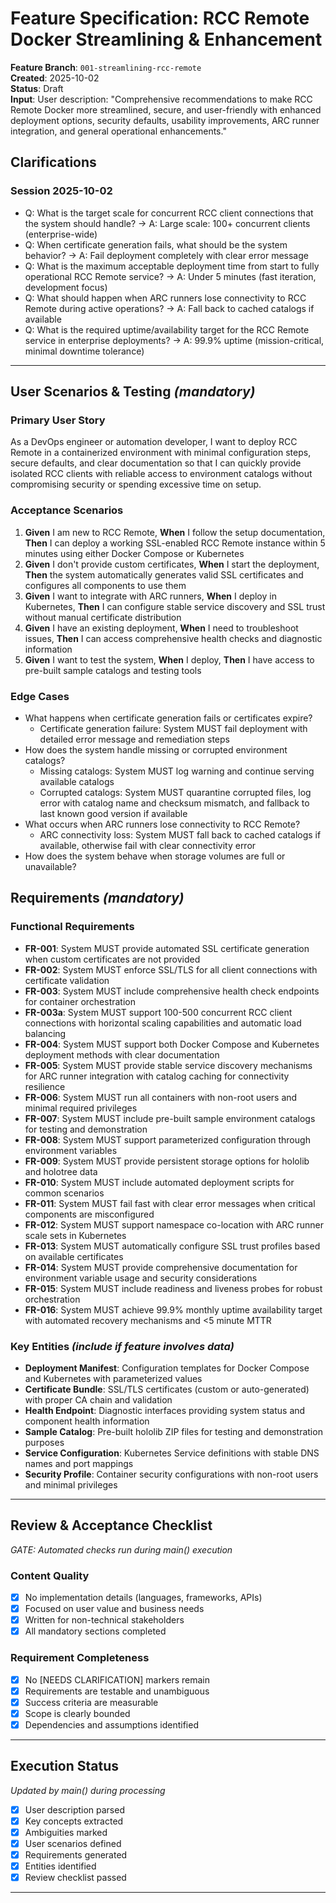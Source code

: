 # Feature Specification: RCC Remote Docker Streamlining & Enhancement

**Feature Branch**: `001-streamlining-rcc-remote`  
**Created**: 2025-10-02  
**Status**: Draft  
**Input**: User description: "Comprehensive recommendations to make RCC Remote Docker more streamlined, secure, and user-friendly with enhanced deployment options, security defaults, usability improvements, ARC runner integration, and general operational enhancements."

## Clarifications

### Session 2025-10-02
- Q: What is the target scale for concurrent RCC client connections that the system should handle? → A: Large scale: 100+ concurrent clients (enterprise-wide)
- Q: When certificate generation fails, what should be the system behavior? → A: Fail deployment completely with clear error message
- Q: What is the maximum acceptable deployment time from start to fully operational RCC Remote service? → A: Under 5 minutes (fast iteration, development focus)
- Q: What should happen when ARC runners lose connectivity to RCC Remote during active operations? → A: Fall back to cached catalogs if available
- Q: What is the required uptime/availability target for the RCC Remote service in enterprise deployments? → A: 99.9% uptime (mission-critical, minimal downtime tolerance)

---

## User Scenarios & Testing *(mandatory)*

### Primary User Story
As a DevOps engineer or automation developer, I want to deploy RCC Remote in a containerized environment with minimal configuration steps, secure defaults, and clear documentation so that I can quickly provide isolated RCC clients with reliable access to environment catalogs without compromising security or spending excessive time on setup.

### Acceptance Scenarios
1. **Given** I am new to RCC Remote, **When** I follow the setup documentation, **Then** I can deploy a working SSL-enabled RCC Remote instance within 5 minutes using either Docker Compose or Kubernetes
2. **Given** I don't provide custom certificates, **When** I start the deployment, **Then** the system automatically generates valid SSL certificates and configures all components to use them
3. **Given** I want to integrate with ARC runners, **When** I deploy in Kubernetes, **Then** I can configure stable service discovery and SSL trust without manual certificate distribution
4. **Given** I have an existing deployment, **When** I need to troubleshoot issues, **Then** I can access comprehensive health checks and diagnostic information
5. **Given** I want to test the system, **When** I deploy, **Then** I have access to pre-built sample catalogs and testing tools

### Edge Cases
- What happens when certificate generation fails or certificates expire?
  - Certificate generation failure: System MUST fail deployment with detailed error message and remediation steps
- How does the system handle missing or corrupted environment catalogs?
  - Missing catalogs: System MUST log warning and continue serving available catalogs
  - Corrupted catalogs: System MUST quarantine corrupted files, log error with catalog name and checksum mismatch, and fallback to last known good version if available
- What occurs when ARC runners lose connectivity to RCC Remote?
  - ARC connectivity loss: System MUST fall back to cached catalogs if available, otherwise fail with clear connectivity error
- How does the system behave when storage volumes are full or unavailable?

## Requirements *(mandatory)*

### Functional Requirements
- **FR-001**: System MUST provide automated SSL certificate generation when custom certificates are not provided
- **FR-002**: System MUST enforce SSL/TLS for all client connections with certificate validation
- **FR-003**: System MUST include comprehensive health check endpoints for container orchestration
- **FR-003a**: System MUST support 100-500 concurrent RCC client connections with horizontal scaling capabilities and automatic load balancing
- **FR-004**: System MUST support both Docker Compose and Kubernetes deployment methods with clear documentation
- **FR-005**: System MUST provide stable service discovery mechanisms for ARC runner integration with catalog caching for connectivity resilience
- **FR-006**: System MUST run all containers with non-root users and minimal required privileges
- **FR-007**: System MUST include pre-built sample environment catalogs for testing and demonstration
- **FR-008**: System MUST support parameterized configuration through environment variables
- **FR-009**: System MUST provide persistent storage options for hololib and holotree data
- **FR-010**: System MUST include automated deployment scripts for common scenarios
- **FR-011**: System MUST fail fast with clear error messages when critical components are misconfigured
- **FR-012**: System MUST support namespace co-location with ARC runner scale sets in Kubernetes
- **FR-013**: System MUST automatically configure SSL trust profiles based on available certificates
- **FR-014**: System MUST provide comprehensive documentation for environment variable usage and security considerations
- **FR-015**: System MUST include readiness and liveness probes for robust orchestration
- **FR-016**: System MUST achieve 99.9% monthly uptime availability target with automated recovery mechanisms and <5 minute MTTR

### Key Entities *(include if feature involves data)*
- **Deployment Manifest**: Configuration templates for Docker Compose and Kubernetes with parameterized values
- **Certificate Bundle**: SSL/TLS certificates (custom or auto-generated) with proper CA chain and validation
- **Health Endpoint**: Diagnostic interfaces providing system status and component health information
- **Sample Catalog**: Pre-built hololib ZIP files for testing and demonstration purposes
- **Service Configuration**: Kubernetes Service definitions with stable DNS names and port mappings
- **Security Profile**: Container security configurations with non-root users and minimal privileges

---

## Review & Acceptance Checklist
*GATE: Automated checks run during main() execution*

### Content Quality
- [x] No implementation details (languages, frameworks, APIs)
- [x] Focused on user value and business needs
- [x] Written for non-technical stakeholders
- [x] All mandatory sections completed

### Requirement Completeness
- [x] No [NEEDS CLARIFICATION] markers remain
- [x] Requirements are testable and unambiguous  
- [x] Success criteria are measurable
- [x] Scope is clearly bounded
- [x] Dependencies and assumptions identified

---

## Execution Status
*Updated by main() during processing*

- [x] User description parsed
- [x] Key concepts extracted
- [x] Ambiguities marked
- [x] User scenarios defined
- [x] Requirements generated
- [x] Entities identified
- [x] Review checklist passed

---
